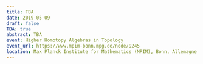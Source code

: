 ```yaml
---
title: TBA
date: 2019-05-09
draft: false
TBA: true
abstract: TBA
event: Higher Homotopy Algebras in Topology
event_url: https://www.mpim-bonn.mpg.de/node/9245
location: Max Planck Institute for Mathematics (MPIM), Bonn, Allemagne
---
```

